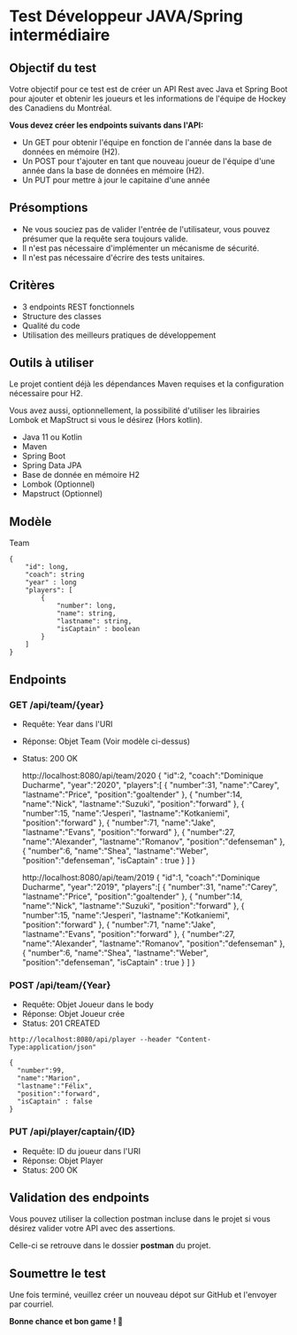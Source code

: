 # Test Développeur JAVA/Spring intermédiaire

## Objectif du test

Votre objectif pour ce test est de créer un API Rest avec Java et Spring Boot pour ajouter et obtenir les joueurs et les informations de l'équipe de Hockey des Canadiens du Montréal.

**Vous devez créer les endpoints suivants dans l'API:**

-   Un GET pour obtenir l'équipe en fonction de l'année dans la base de données en mémoire (H2).
-   Un POST pour t'ajouter en tant que nouveau joueur de l'équipe d'une année dans la base de données en mémoire (H2).
-   Un PUT pour mettre à jour le capitaine d'une année

## **Présomptions**

-   Ne vous souciez pas de valider l'entrée de l'utilisateur, vous pouvez présumer que la requête sera toujours valide.
-   Il n'est pas nécessaire d'implémenter un mécanisme de sécurité.
-   Il n'est pas nécessaire d'écrire des tests unitaires.

## Critères

-   3 endpoints REST fonctionnels
-   Structure des classes
-   Qualité du code
-   Utilisation des meilleurs pratiques de développement

## Outils à utiliser

Le projet contient déjà les dépendances Maven requises et la configuration nécessaire pour H2.

Vous avez aussi, optionnellement, la possibilité d'utiliser les librairies Lombok et MapStruct si vous le désirez (Hors kotlin).

-   Java 11 ou Kotlin
-   Maven
-   Spring Boot
-   Spring Data JPA
-   Base de donnée en mémoire H2
-   Lombok (Optionnel)
-   Mapstruct (Optionnel)

## Modèle

Team

```
{
    "id": long,
    "coach": string
    "year" : long
    "players": [
        {
            "number": long,
            "name": string,
            "lastname": string,
            "isCaptain" : boolean
        }
    ]
}

```

## Endpoints

### GET /api/team/{year}

-   Requête: Year dans l'URI
-   Réponse: Objet Team (Voir modèle ci-dessus)
-   Status: 200 OK


    http://localhost:8080/api/team/2020
    {
       "id":2,
       "coach":"Dominique Ducharme",
       "year":"2020",
       "players":[
          {
             "number":31,
             "name":"Carey",
             "lastname":"Price",
             "position":"goaltender"
          },
          {
             "number":14,
             "name":"Nick",
             "lastname":"Suzuki",
             "position":"forward"
          },
          {
             "number":15,
             "name":"Jesperi",
             "lastname":"Kotkaniemi",
             "position":"forward"
          },
          {
             "number":71,
             "name":"Jake",
             "lastname":"Evans",
             "position":"forward"
          },
          {
             "number":27,
             "name":"Alexander",
             "lastname":"Romanov",
             "position":"defenseman"
          },
          {
             "number":6,
             "name":"Shea",
             "lastname":"Weber",
             "position":"defenseman",
             "isCaptain" : true
          }
       ]
    }

    http://localhost:8080/api/team/2019
    {
       "id":1,
       "coach":"Dominique Ducharme",
       "year":"2019",
       "players":[
          {
             "number":31,
             "name":"Carey",
             "lastname":"Price",
             "position":"goaltender"
          },
          {
             "number":14,
             "name":"Nick",
             "lastname":"Suzuki",
             "position":"forward"
          },
          {
             "number":15,
             "name":"Jesperi",
             "lastname":"Kotkaniemi",
             "position":"forward"
          },
          {
             "number":71,
             "name":"Jake",
             "lastname":"Evans",
             "position":"forward"
          },
          {
             "number":27,
             "name":"Alexander",
             "lastname":"Romanov",
             "position":"defenseman"
          },
          {
             "number":6,
             "name":"Shea",
             "lastname":"Weber",
             "position":"defenseman",
             "isCaptain" : true
          }
       ]
    }

### POST /api/team/{Year}

-   Requête: Objet Joueur dans le body
-   Réponse: Objet Joueur crée
-   Status: 201 CREATED


```
http://localhost:8080/api/player --header "Content-Type:application/json"

{
  "number":99,
  "name":"Marion",
  "lastname":"Félix",
  "position":"forward",
  "isCaptain" : false
}

```

### PUT /api/player/captain/{ID}

-   Requête: ID du joueur dans l'URI
-   Réponse: Objet Player
-   Status: 200 OK

## Validation des endpoints

Vous pouvez utiliser la collection postman incluse dans le projet si vous désirez valider votre API avec des assertions.

Celle-ci se retrouve dans le dossier **postman** du projet.

## Soumettre le test

Une fois terminé, veuillez créer un nouveau dépot sur GitHub et l'envoyer par courriel.

**Bonne chance et bon game ! 🏒**

          
